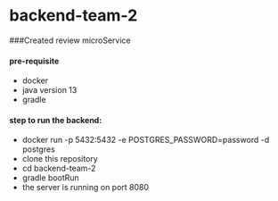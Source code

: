 # backend-team-2

###Created review microService



#### pre-requisite
 - docker 
 - java version 13
 - gradle

#### step to run the backend:
  - docker run -p 5432:5432 -e POSTGRES_PASSWORD=password -d postgres
  - clone this repository
  - cd backend-team-2
  - gradle bootRun
  - the server is running on port 8080
